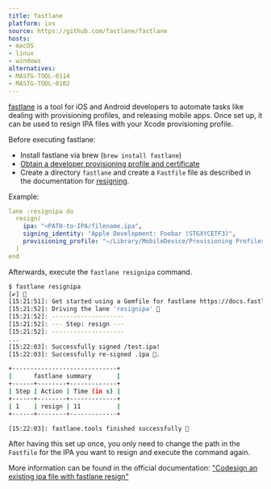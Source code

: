 ```yaml
---
title: fastlane
platform: ios
source: https://github.com/fastlane/fastlane
hosts:
- macOS
- linux
- windows
alternatives:
- MASTG-TOOL-0114
- MASTG-TOOL-0102
---
```


[fastlane](https://github.com/fastlane/fastlane) is a tool for iOS and Android developers to automate tasks like dealing with provisioning profiles, and releasing mobile apps. Once set up, it can be used to resign IPA files with your Xcode provisioning profile.

Before executing fastlane:

- Install fastlane via brew (`brew install fastlane`)
- [Obtain a developer provisioning profile and certificate](https://mas.owasp.org/MASTG/techniques/ios/MASTG-TECH-0079/#getting-a-developer-provisioning-profile-and-certificate)
- Create a directory `fastlane` and create a `Fastfile` file as described in the documentation for [resigning](https://docs.fastlane.tools/actions/resign/).

Example:

```yaml
lane :resignipa do
  resign(
    ipa: "<PATH-to-IPA/filename.ipa",
    signing_identity: "Apple Development: Foobar (STGXYCETF3)",
    provisioning_profile: "~/Library/MobileDevice/Provisioning Profiles/<FILE-NAME>.mobileprovision",
  )
end
```

Afterwards, execute the `fastlane resignipa` command.

```bash
$ fastlane resignipa
[✔] 🚀 
[15:21:51]: Get started using a Gemfile for fastlane https://docs.fastlane.tools/getting-started/ios/setup/#use-a-gemfile
[15:21:52]: Driving the lane 'resignipa' 🚀
[15:21:52]: --------------------
[15:21:52]: --- Step: resign ---
[15:21:52]: --------------------
...
[15:22:03]: Successfully signed /test.ipa!
[15:22:03]: Successfully re-signed .ipa 🔏.

+-----------------------------+
|      fastlane summary       |
+------+--------+-------------+
| Step | Action | Time (in s) |
+------+--------+-------------+
| 1    | resign | 11          |
+------+--------+-------------+

[15:22:03]: fastlane.tools finished successfully 🎉
```

After having this set up once, you only need to change the path in the `Fastfile` for the IPA you want to resign and execute the command again.

More information can be found in the official documentation: ["Codesign an existing ipa file with fastlane resign"](https://docs.fastlane.tools/actions/resign/)
